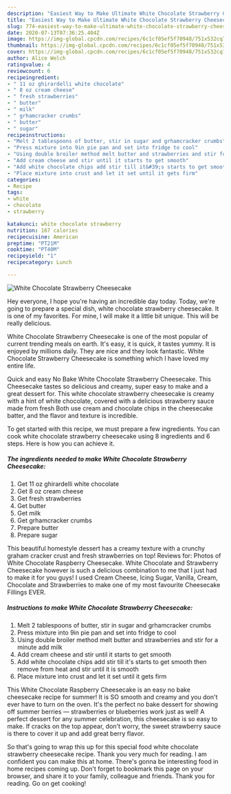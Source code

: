```yaml
---
description: "Easiest Way to Make Ultimate White Chocolate Strawberry Cheesecake"
title: "Easiest Way to Make Ultimate White Chocolate Strawberry Cheesecake"
slug: 774-easiest-way-to-make-ultimate-white-chocolate-strawberry-cheesecake
date: 2020-07-13T07:36:25.404Z
image: https://img-global.cpcdn.com/recipes/6c1cf05ef5f70948/751x532cq70/white-chocolate-strawberry-cheesecake-recipe-main-photo.jpg
thumbnail: https://img-global.cpcdn.com/recipes/6c1cf05ef5f70948/751x532cq70/white-chocolate-strawberry-cheesecake-recipe-main-photo.jpg
cover: https://img-global.cpcdn.com/recipes/6c1cf05ef5f70948/751x532cq70/white-chocolate-strawberry-cheesecake-recipe-main-photo.jpg
author: Alice Welch
ratingvalue: 4
reviewcount: 6
recipeingredient:
- " 11 oz ghirardelli white chocolate"
- " 8 oz cream cheese"
- " fresh strawberries"
- " butter"
- " milk"
- " grhamcracker crumbs"
- " butter"
- " sugar"
recipeinstructions:
- "Melt 2 tablespoons of butter, stir in sugar and grhamcracker crumbs"
- "Press mixture into 9in pie pan and set into fridge to cool"
- "Using double broiler method melt butter and strawberries and stir for a minute add milk"
- "Add cream cheese and stir until it starts to get smooth"
- "Add white chocolate chips add stir till it&#39;s starts to get smooth then remove from heat and stir until it is smooth"
- "Place mixture into crust and let it set until it gets firm"
categories:
- Recipe
tags:
- white
- chocolate
- strawberry

katakunci: white chocolate strawberry 
nutrition: 167 calories
recipecuisine: American
preptime: "PT21M"
cooktime: "PT40M"
recipeyield: "1"
recipecategory: Lunch

---
```



![White Chocolate Strawberry Cheesecake](https://img-global.cpcdn.com/recipes/6c1cf05ef5f70948/751x532cq70/white-chocolate-strawberry-cheesecake-recipe-main-photo.jpg)

Hey everyone, I hope you're having an incredible day today. Today, we're going to prepare a special dish, white chocolate strawberry cheesecake. It is one of my favorites. For mine, I will make it a little bit unique. This will be really delicious.

White Chocolate Strawberry Cheesecake is one of the most popular of current trending meals on earth. It's easy, it is quick, it tastes yummy. It is enjoyed by millions daily. They are nice and they look fantastic. White Chocolate Strawberry Cheesecake is something which I have loved my entire life.

Quick and easy No Bake White Chocolate Strawberry Cheesecake. This Cheesecake tastes so delicious and creamy, super easy to make and a great dessert for. This white chocolate strawberry cheesecake is creamy with a hint of white chocolate, covered with a delicious strawberry sauce made from fresh Both use cream and chocolate chips in the cheesecake batter, and the flavor and texture is incredible.


To get started with this recipe, we must prepare a few ingredients. You can cook white chocolate strawberry cheesecake using 8 ingredients and 6 steps. Here is how you can achieve it.

<!--inarticleads1-->

##### The ingredients needed to make White Chocolate Strawberry Cheesecake:

1. Get  11 oz ghirardelli white chocolate
1. Get  8 oz cream cheese
1. Get  fresh strawberries
1. Get  butter
1. Get  milk
1. Get  grhamcracker crumbs
1. Prepare  butter
1. Prepare  sugar


This beautiful homestyle dessert has a creamy texture with a crunchy graham cracker crust and fresh strawberries on top! Reviews for: Photos of White Chocolate Raspberry Cheesecake. White Chocolate and Strawberry Cheesecake however is such a delicious combination to me that I just had to make it for you guys! I used Cream Cheese, Icing Sugar, Vanilla, Cream, Chocolate and Strawberries to make one of my most favourite Cheesecake Fillings EVER. 

<!--inarticleads2-->

##### Instructions to make White Chocolate Strawberry Cheesecake:

1. Melt 2 tablespoons of butter, stir in sugar and grhamcracker crumbs
1. Press mixture into 9in pie pan and set into fridge to cool
1. Using double broiler method melt butter and strawberries and stir for a minute add milk
1. Add cream cheese and stir until it starts to get smooth
1. Add white chocolate chips add stir till it&#39;s starts to get smooth then remove from heat and stir until it is smooth
1. Place mixture into crust and let it set until it gets firm


This White Chocolate Raspberry Cheesecake is an easy no bake cheesecake recipe for summer! It is SO smooth and creamy and you don&#39;t ever have to turn on the oven. It&#39;s the perfect no bake dessert for showing off summer berries — strawberries or blueberries work just as well! A perfect dessert for any summer celebration, this cheesecake is so easy to make. If cracks on the top appear, don&#39;t worry, the sweet strawberry sauce is there to cover it up and add great berry flavor. 

So that's going to wrap this up for this special food white chocolate strawberry cheesecake recipe. Thank you very much for reading. I am confident you can make this at home. There's gonna be interesting food in home recipes coming up. Don't forget to bookmark this page on your browser, and share it to your family, colleague and friends. Thank you for reading. Go on get cooking!
